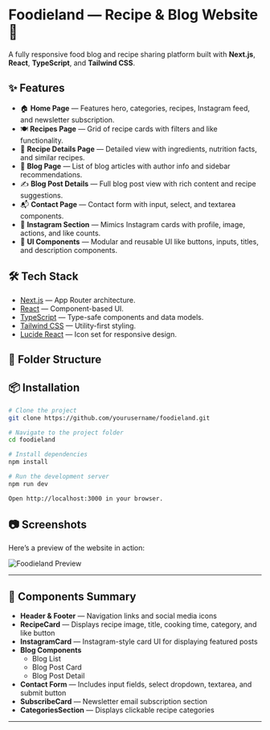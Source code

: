 # Foodieland — Recipe & Blog Website 🍳

A fully responsive food blog and recipe sharing platform built with **Next.js**, **React**, **TypeScript**, and **Tailwind CSS**.

## ✨ Features

- 🏠 **Home Page** — Features hero, categories, recipes, Instagram feed, and newsletter subscription.
- 🍽️ **Recipes Page** — Grid of recipe cards with filters and like functionality.
- 📄 **Recipe Details Page** — Detailed view with ingredients, nutrition facts, and similar recipes.
- 📰 **Blog Page** — List of blog articles with author info and sidebar recommendations.
- ✍️ **Blog Post Details** — Full blog post view with rich content and recipe suggestions.
- 📬 **Contact Page** — Contact form with input, select, and textarea components.
- 📸 **Instagram Section** — Mimics Instagram cards with profile, image, actions, and like counts.
- 🎨 **UI Components** — Modular and reusable UI like buttons, inputs, titles, and description components.

## 🛠️ Tech Stack

- [Next.js](https://nextjs.org/) — App Router architecture.
- [React](https://reactjs.org/) — Component-based UI.
- [TypeScript](https://www.typescriptlang.org/) — Type-safe components and data models.
- [Tailwind CSS](https://tailwindcss.com/) — Utility-first styling.
- [Lucide React](https://lucide.dev/) — Icon set for responsive design.

## 📁 Folder Structure



## 📦 Installation

```bash
# Clone the project
git clone https://github.com/yourusername/foodieland.git

# Navigate to the project folder
cd foodieland

# Install dependencies
npm install

# Run the development server
npm run dev

Open http://localhost:3000 in your browser.
```

## 📷 Screenshots

Here’s a preview of the website in action:

![Foodieland Preview](public/assets/gifs/main.gif)

---

## 🔧 Components Summary

- **Header & Footer** — Navigation links and social media icons
- **RecipeCard** — Displays recipe image, title, cooking time, category, and like button
- **InstagramCard** — Instagram-style card UI for displaying featured posts
- **Blog Components**
  - Blog List
  - Blog Post Card
  - Blog Post Detail
- **Contact Form** — Includes input fields, select dropdown, textarea, and submit button
- **SubscribeCard** — Newsletter email subscription section
- **CategoriesSection** — Displays clickable recipe categories

---